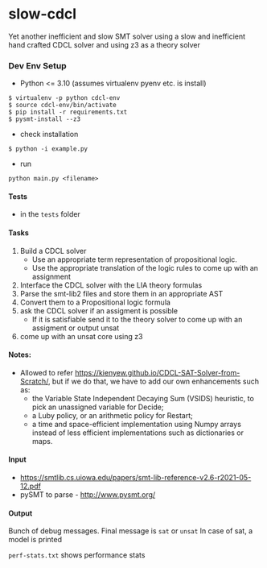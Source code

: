# slow-cdcl
Yet another inefficient and slow SMT solver using a slow and inefficient hand crafted CDCL solver and using z3 as a theory solver

### Dev Env Setup

- Python <= 3.10 (assumes virtualenv pyenv etc. is install)

```
$ virtualenv -p python cdcl-env
$ source cdcl-env/bin/activate
$ pip install -r requirements.txt
$ pysmt-install --z3
```

- check installation

```
$ python -i example.py
```

- run
```
python main.py <filename>
```

#### Tests
- in the `tests` folder

#### Tasks

1. Build a CDCL solver
   - Use an appropriate term representation of propositional logic.
   - Use the appropriate translation of the logic rules to come up with an assignment
1. Interface the CDCL solver with the LIA theory formulas
2. Parse the smt-lib2 files and store them in an appropriate AST
3. Convert them to a Propositional logic formula
4. ask the CDCL solver if an assigment is possible
   - If it is satisfiable send it to the theory solver to come up with an assigment or output unsat
5. come up with an unsat core using z3



####  Notes:
- Allowed to refer https://kienyew.github.io/CDCL-SAT-Solver-from-Scratch/, but if we do that, we have to add our own enhancements such as:
    - the Variable State Independent Decaying Sum (VSIDS) heuristic, to pick an unassigned
variable for Decide;
    - a Luby policy, or an arithmetic policy for Restart;
    - a time and space-efficient implementation using Numpy arrays instead of less efficient implementations such as dictionaries or maps.

#### Input

- https://smtlib.cs.uiowa.edu/papers/smt-lib-reference-v2.6-r2021-05-12.pdf
- pySMT to parse - http://www.pysmt.org/

#### Output
Bunch of debug messages.
Final message is `sat` or `unsat`
In case of sat, a model is printed

`perf-stats.txt` shows performance stats
